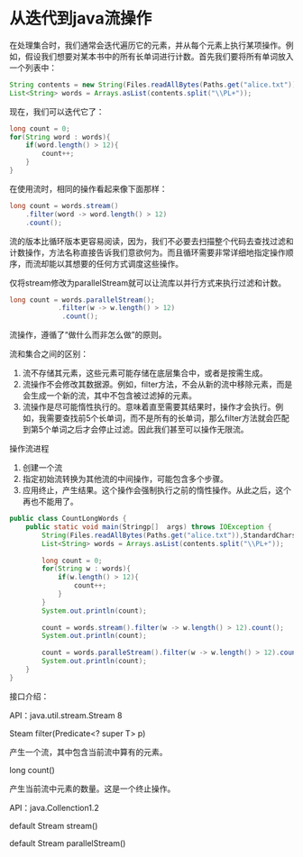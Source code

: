 

# 从迭代到java流操作

在处理集合时，我们通常会迭代遍历它的元素，并从每个元素上执行某项操作。例如，假设我们想要对某本书中的所有长单词进行计数。首先我们要将所有单词放入一个列表中：

```java
String contents = new String(Files.readAllBytes(Paths.get("alice.txt")),StandardCharsets.UTF_8);
List<String> words = Arrays.asList(contents.split("\\PL+"));
```

现在，我们可以迭代它了：

```java
long count = 0;
for(String word : words){
    if(word.length() > 12){
        count++;
    }
}
```

在使用流时，相同的操作看起来像下面那样：

```java
long count = words.stream()
	.filter(word -> word.length() > 12)
	.count();
```

流的版本比循环版本更容易阅读，因为，我们不必要去扫描整个代码去查找过滤和计数操作，方法名称直接告诉我们意欲何为。而且循环需要非常详细地指定操作顺序，而流却能以其想要的任何方式调度这些操作。

仅将stream修改为parallelStream就可以让流库以并行方式来执行过滤和计数。

```java
long count = words.parallelStream();
			.filter(w -> w.length() > 12)
             .count();
```

流操作，遵循了“做什么而非怎么做”的原则。

流和集合之间的区别：

1. 流不存储其元素，这些元素可能存储在底层集合中，或者是按需生成。
2. 流操作不会修改其数据源。例如，filter方法，不会从新的流中移除元素，而是会生成一个新的流，其中不包含被过滤掉的元素。
3. 流操作是尽可能惰性执行的。意味着直至需要其结果时，操作才会执行。例如，我需要查找前5个长单词，而不是所有的长单词，那么filter方法就会匹配到第5个单词之后才会停止过滤。因此我们甚至可以操作无限流。

操作流进程

1. 创建一个流
2. 指定初始流转换为其他流的中间操作，可能包含多个步骤。
3. 应用终止，产生结果。这个操作会强制执行之前的惰性操作。从此之后，这个再也不能用了。

```java
public class CountLongWords {
    public static void main(Stringp[]  args) throws IOException {
     	String(Files.readAllBytes(Paths.get("alice.txt")),StandardCharsets.UTF_8);
		List<String> words = Arrays.asList(contents.split("\\PL+"));
        
        long count = 0;
        for(String w : words){
            if(w.length() > 12){
                count++;
            }
        }
        System.out.println(count);
        
        count = words.stream().filter(w -> w.length() > 12).count();
        System.out.println(count);
        
        count = words.paralleStream().filter(w -> w.length() > 12).count();
        System.out.println(count);
    }
}
```

接口介绍：

API：java.util.stream.Stream<T> 8

Steam<T> filter(Predicate<?  super  T>  p)

产生一个流，其中包含当前流中算有的元素。

long count()

产生当前流中元素的数量。这是一个终止操作。

API：java.Collenction<E>1.2

default Stream<E> stream()

default Stream<E> parallelStream()